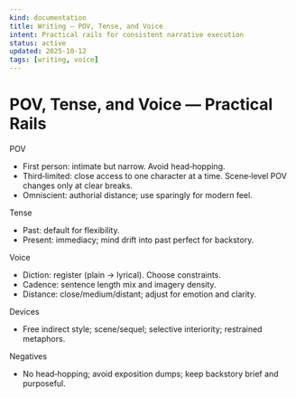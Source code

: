 ```yaml
---
kind: documentation
title: Writing — POV, Tense, and Voice
intent: Practical rails for consistent narrative execution
status: active
updated: 2025-10-12
tags: [writing, voice]
---
```


# POV, Tense, and Voice — Practical Rails

POV
- First person: intimate but narrow. Avoid head‑hopping.
- Third‑limited: close access to one character at a time. Scene‑level POV changes only at clear breaks.
- Omniscient: authorial distance; use sparingly for modern feel.

Tense
- Past: default for flexibility.
- Present: immediacy; mind drift into past perfect for backstory.

Voice
- Diction: register (plain → lyrical). Choose constraints.
- Cadence: sentence length mix and imagery density.
- Distance: close/medium/distant; adjust for emotion and clarity.

Devices
- Free indirect style; scene/sequel; selective interiority; restrained metaphors.

Negatives
- No head‑hopping; avoid exposition dumps; keep backstory brief and purposeful.

